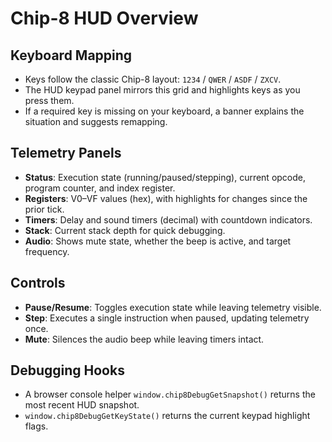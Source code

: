 # Chip-8 HUD Overview

## Keyboard Mapping
- Keys follow the classic Chip-8 layout: `1234` / `QWER` / `ASDF` / `ZXCV`.
- The HUD keypad panel mirrors this grid and highlights keys as you press them.
- If a required key is missing on your keyboard, a banner explains the situation and suggests remapping.

## Telemetry Panels
- **Status**: Execution state (running/paused/stepping), current opcode, program counter, and index register.
- **Registers**: V0–VF values (hex), with highlights for changes since the prior tick.
- **Timers**: Delay and sound timers (decimal) with countdown indicators.
- **Stack**: Current stack depth for quick debugging.
- **Audio**: Shows mute state, whether the beep is active, and target frequency.

## Controls
- **Pause/Resume**: Toggles execution state while leaving telemetry visible.
- **Step**: Executes a single instruction when paused, updating telemetry once.
- **Mute**: Silences the audio beep while leaving timers intact.

## Debugging Hooks
- A browser console helper `window.chip8DebugGetSnapshot()` returns the most recent HUD snapshot.
- `window.chip8DebugGetKeyState()` returns the current keypad highlight flags.
